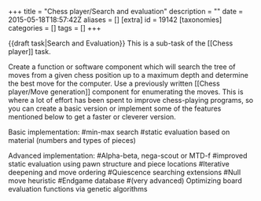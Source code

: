 +++
title = "Chess player/Search and evaluation"
description = ""
date = 2015-05-18T18:57:42Z
aliases = []
[extra]
id = 19142
[taxonomies]
categories = []
tags = []
+++

{{draft task|Search and Evaluation}} This is a sub-task of the [[Chess player]] task. 

Create a function or software component which will search the tree of moves from a given chess position up to a maximum depth and determine the best move for the computer. Use a previously written [[Chess player/Move generation]] component for enumerating the moves. This is where a lot of effort has been spent to improve chess-playing programs, so you can create a basic version or implement some of the features mentioned below to get a faster or cleverer version.

Basic implementation:
#min-max search
#static evaluation based on material (numbers and types of pieces)

Advanced implementation:
#Alpha-beta, nega-scout or MTD-f 
#improved static evaluation using pawn structure and piece locations
#Iterative deepening and move ordering
#Quiescence searching extensions
#Null move heuristic
#Endgame database
#(very advanced) Optimizing board evaluation functions via genetic algorithms

